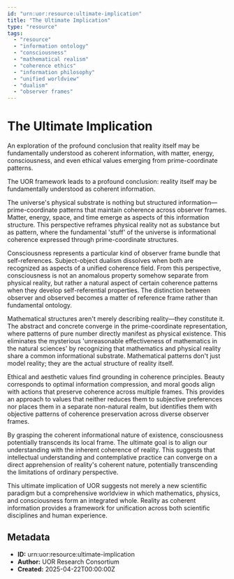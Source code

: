 ```yaml
---
id: "urn:uor:resource:ultimate-implication"
title: "The Ultimate Implication"
type: "resource"
tags:
  - "resource"
  - "information ontology"
  - "consciousness"
  - "mathematical realism"
  - "coherence ethics"
  - "information philosophy"
  - "unified worldview"
  - "dualism"
  - "observer frames"
---
```


# The Ultimate Implication

An exploration of the profound conclusion that reality itself may be fundamentally understood as coherent information, with matter, energy, consciousness, and even ethical values emerging from prime-coordinate patterns.

The UOR framework leads to a profound conclusion: reality itself may be fundamentally understood as coherent information.

The universe's physical substrate is nothing but structured information—prime-coordinate patterns that maintain coherence across observer frames. Matter, energy, space, and time emerge as aspects of this information structure. This perspective reframes physical reality not as substance but as pattern, where the fundamental 'stuff' of the universe is informational coherence expressed through prime-coordinate structures.

Consciousness represents a particular kind of observer frame bundle that self-references. Subject-object dualism dissolves when both are recognized as aspects of a unified coherence field. From this perspective, consciousness is not an anomalous property somehow separate from physical reality, but rather a natural aspect of certain coherence patterns when they develop self-referential properties. The distinction between observer and observed becomes a matter of reference frame rather than fundamental ontology.

Mathematical structures aren't merely describing reality—they constitute it. The abstract and concrete converge in the prime-coordinate representation, where patterns of pure number directly manifest as physical existence. This eliminates the mysterious 'unreasonable effectiveness of mathematics in the natural sciences' by recognizing that mathematics and physical reality share a common informational substrate. Mathematical patterns don't just model reality; they are the actual structure of reality itself.

Ethical and aesthetic values find grounding in coherence principles. Beauty corresponds to optimal information compression, and moral goods align with actions that preserve coherence across multiple frames. This provides an approach to values that neither reduces them to subjective preferences nor places them in a separate non-natural realm, but identifies them with objective patterns of coherence preservation across diverse observer frames.

By grasping the coherent informational nature of existence, consciousness potentially transcends its local frame. The ultimate goal is to align our understanding with the inherent coherence of reality. This suggests that intellectual understanding and contemplative practice can converge on a direct apprehension of reality's coherent nature, potentially transcending the limitations of ordinary perspective.

This ultimate implication of UOR suggests not merely a new scientific paradigm but a comprehensive worldview in which mathematics, physics, and consciousness form an integrated whole. Reality as coherent information provides a framework for unification across both scientific disciplines and human experience.

## Metadata

- **ID:** urn:uor:resource:ultimate-implication
- **Author:** UOR Research Consortium
- **Created:** 2025-04-22T00:00:00Z
